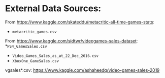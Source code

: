 # External Data Sources:

From  https://www.kaggle.com/skateddu/metacritic-all-time-games-stats:
* `metacritic_games.csv`

From https://www.kaggle.com/sidtwr/videogames-sales-dataset:
*`PS4_GamesSales.csv`
* `Video_Games_Sales_as_at_22_Dec_2016.csv`
* `XboxOne_GameSales.csv`

vgsales*.csv: https://www.kaggle.com/ashaheedq/video-games-sales-2019
